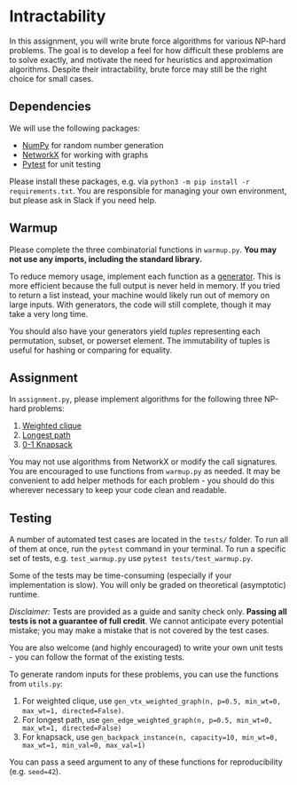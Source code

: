 # Intractability

In this assignment, you will write brute force algorithms for various NP-hard problems.
The goal is to develop a feel for how difficult these problems are to solve exactly,
and motivate the need for heuristics and approximation algorithms. 
Despite their intractability, brute force may still be the right choice for small cases.

## Dependencies

We will use the following packages:
- [NumPy](https://numpy.org/doc/stable/) for random number generation
- [NetworkX](https://networkx.org/) for working with graphs
- [Pytest](https://docs.pytest.org/en/stable/) for unit testing

Please install these packages, e.g. via `python3 -m pip install -r requirements.txt`.
You are responsible for managing your own environment, 
but please ask in Slack if you need help.

## Warmup

Please complete the three combinatorial functions in `warmup.py`. 
**You may not use any imports, including the standard library.** 

To reduce memory usage, implement each function as a 
[generator](https://wiki.python.org/moin/Generators).
This is more efficient because the full output is never held in memory.
If you tried to return a list instead, your machine would likely run out of memory on large inputs.
With generators, the code will still complete, though it may take a very long time.

You should also have your generators yield *tuples* representing each permutation, subset, or powerset element.
The immutability of tuples is useful for hashing or comparing for equality.

## Assignment

In `assignment.py`, please implement algorithms for the following three NP-hard problems:
1. [Weighted clique](https://en.wikipedia.org/wiki/Clique_problem)
2. [Longest path](https://en.wikipedia.org/wiki/Longest_path_problem)
3. [0-1 Knapsack](https://en.wikipedia.org/wiki/Knapsack_problem)

You may not use algorithms from NetworkX or modify the call signatures.
You are encouraged to use functions from `warmup.py` as needed.
It may be convenient to add helper methods for each problem - 
you should do this wherever necessary to keep your code clean and readable.

## Testing

A number of automated test cases are located in the `tests/` folder. 
To run all of them at once, run the `pytest` command in your terminal. 
To run a specific set of tests, e.g. `test_warmup.py` use `pytest tests/test_warmup.py`.

Some of the tests may be time-consuming (especially if your implementation is slow).
You will only be graded on theoretical (asymptotic) runtime.

*Disclaimer:* Tests are provided as a guide and sanity check only.
**Passing all tests is not a guarantee of full credit**.
We cannot anticipate every potential mistake; you may make a mistake that is not covered by the test cases.

You are also welcome (and highly encouraged) to write your own unit tests - you can follow the format of the existing tests.

To generate random inputs for these problems, you can use the functions from `utils.py`:
1. For weighted clique, use `gen_vtx_weighted_graph(n, p=0.5, min_wt=0, max_wt=1, directed=False)`. 
2. For longest path, use `gen_edge_weighted_graph(n, p=0.5, min_wt=0, max_wt=1, directed=False)`
3. For knapsack, use `gen_backpack_instance(n, capacity=10, min_wt=0, max_wt=1, min_val=0, max_val=1)`

You can pass a seed argument to any of these functions for reproducibility (e.g. `seed=42`).

